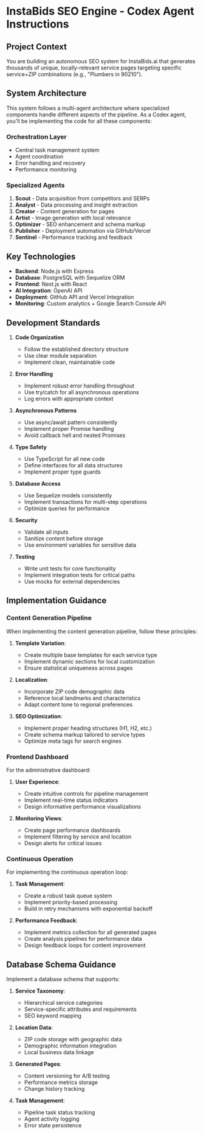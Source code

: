 # InstaBids SEO Engine - Codex Agent Instructions

## Project Context

You are building an autonomous SEO system for InstaBids.ai that generates thousands of unique, locally-relevant service pages targeting specific service+ZIP combinations (e.g., "Plumbers in 90210").

## System Architecture

This system follows a multi-agent architecture where specialized components handle different aspects of the pipeline. As a Codex agent, you'll be implementing the code for all these components:

### Orchestration Layer
- Central task management system
- Agent coordination
- Error handling and recovery
- Performance monitoring

### Specialized Agents
1. **Scout** - Data acquisition from competitors and SERPs
2. **Analyst** - Data processing and insight extraction
3. **Creator** - Content generation for pages
4. **Artist** - Image generation with local relevance
5. **Optimizer** - SEO enhancement and schema markup
6. **Publisher** - Deployment automation via GitHub/Vercel
7. **Sentinel** - Performance tracking and feedback

## Key Technologies

- **Backend**: Node.js with Express
- **Database**: PostgreSQL with Sequelize ORM
- **Frontend**: Next.js with React
- **AI Integration**: OpenAI API
- **Deployment**: GitHub API and Vercel Integration
- **Monitoring**: Custom analytics + Google Search Console API

## Development Standards

1. **Code Organization**
   - Follow the established directory structure
   - Use clear module separation
   - Implement clean, maintainable code

2. **Error Handling**
   - Implement robust error handling throughout
   - Use try/catch for all asynchronous operations
   - Log errors with appropriate context

3. **Asynchronous Patterns**
   - Use async/await pattern consistently
   - Implement proper Promise handling
   - Avoid callback hell and nested Promises

4. **Type Safety**
   - Use TypeScript for all new code
   - Define interfaces for all data structures
   - Implement proper type guards

5. **Database Access**
   - Use Sequelize models consistently
   - Implement transactions for multi-step operations
   - Optimize queries for performance

6. **Security**
   - Validate all inputs
   - Sanitize content before storage
   - Use environment variables for sensitive data

7. **Testing**
   - Write unit tests for core functionality
   - Implement integration tests for critical paths
   - Use mocks for external dependencies

## Implementation Guidance

### Content Generation Pipeline

When implementing the content generation pipeline, follow these principles:

1. **Template Variation**:
   - Create multiple base templates for each service type
   - Implement dynamic sections for local customization
   - Ensure statistical uniqueness across pages

2. **Localization**:
   - Incorporate ZIP code demographic data
   - Reference local landmarks and characteristics
   - Adapt content tone to regional preferences

3. **SEO Optimization**:
   - Implement proper heading structures (H1, H2, etc.)
   - Create schema markup tailored to service types
   - Optimize meta tags for search engines

### Frontend Dashboard

For the administrative dashboard:

1. **User Experience**:
   - Create intuitive controls for pipeline management
   - Implement real-time status indicators
   - Design informative performance visualizations

2. **Monitoring Views**:
   - Create page performance dashboards
   - Implement filtering by service and location
   - Design alerts for critical issues

### Continuous Operation

For implementing the continuous operation loop:

1. **Task Management**:
   - Create a robust task queue system
   - Implement priority-based processing
   - Build in retry mechanisms with exponential backoff

2. **Performance Feedback**:
   - Implement metrics collection for all generated pages
   - Create analysis pipelines for performance data
   - Design feedback loops for content improvement

## Database Schema Guidance

Implement a database schema that supports:

1. **Service Taxonomy**:
   - Hierarchical service categories
   - Service-specific attributes and requirements
   - SEO keyword mapping

2. **Location Data**:
   - ZIP code storage with geographic data
   - Demographic information integration
   - Local business data linkage

3. **Generated Pages**:
   - Content versioning for A/B testing
   - Performance metrics storage
   - Change history tracking

4. **Task Management**:
   - Pipeline task status tracking
   - Agent activity logging
   - Error state persistence